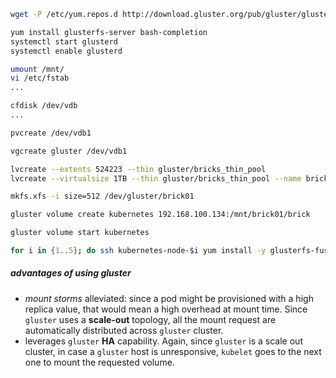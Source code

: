 ```bash
wget -P /etc/yum.repos.d http://download.gluster.org/pub/gluster/glusterfs/LATEST/RHEL/glusterfs-epel.repo

yum install glusterfs-server bash-completion
systemctl start glusterd
systemctl enable glusterd

umount /mnt/
vi /etc/fstab
...

cfdisk /dev/vdb
...

pvcreate /dev/vdb1

vgcreate gluster /dev/vdb1

lvcreate --extents 524223 --thin gluster/bricks_thin_pool
lvcreate --virtualsize 1TB --thin gluster/bricks_thin_pool --name brick01

mkfs.xfs -i size=512 /dev/gluster/brick01

gluster volume create kubernetes 192.168.100.134:/mnt/brick01/brick

gluster volume start kubernetes

for i in {1..5}; do ssh kubernetes-node-$i yum install -y glusterfs-fuse; done;
```

##### advantages of using gluster
- *mount storms* alleviated: since a pod might be provisioned with a high replica value, that would mean a high overhead at mount time.
Since `gluster` uses a **scale-out** topology, all the mount request are automatically distributed across `gluster` cluster.
- leverages `gluster` **HA** capability. Again, since `gluster` is a scale out cluster, in case a `gluster` host is unresponsive, `kubelet` goes to the next one to mount the requested volume.
